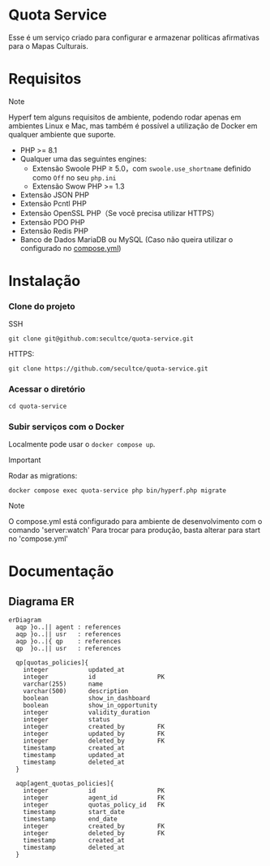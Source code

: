 # Quota Service
Esse é um serviço criado para configurar e armazenar políticas afirmativas para o Mapas Culturais.

# Requisitos

> [!NOTE]
> Hyperf tem alguns requisitos de ambiente, podendo rodar apenas em ambientes Linux e Mac, mas também é possível a utilização de Docker em qualquer ambiente que suporte.

- PHP >= 8.1
- Qualquer uma das seguintes engines:
  - Extensão Swoole PHP ≥ 5.0，com `swoole.use_shortname` definido como `Off` no seu `php.ini`
  - Extensão Swow PHP >= 1.3
- Extensão JSON PHP
- Extensão Pcntl PHP
- Extensão OpenSSL PHP（Se você precisa utilizar HTTPS）
- Extensão PDO PHP
- Extensão Redis PHP
- Banco de Dados MariaDB ou MySQL (Caso não queira utilizar o configurado no [compose.yml](./compose.yml))

# Instalação
### Clone do projeto
SSH
```shell
git clone git@github.com:secultce/quota-service.git
```
HTTPS:
```shell
git clone https://github.com/secultce/quota-service.git
```

### Acessar o diretório
```shell
cd quota-service
```

### Subir serviços com o Docker
Localmente pode usar o `docker compose up`.
> [!IMPORTANT]
Rodar as migrations:
```shell
docker compose exec quota-service php bin/hyperf.php migrate
```

> [!NOTE]
> O compose.yml está configurado para ambiente de desenvolvimento com o comando 'server:watch'
> Para trocar para produção, basta alterar para start no 'compose.yml'

# Documentação
## Diagrama ER

```mermaid
erDiagram
  aqp }o..|| agent : references
  aqp }o..|| usr   : references
  aqp }o..|{ qp    : references
  qp  }o..|| usr   : references

  qp[quotas_policies]{
    integer           updated_at
    integer           id                 PK
    varchar(255)      name
    varchar(500)      description
    boolean           show_in_dashboard
    boolean           show_in_opportunity
    integer           validity_duration
    integer           status
    integer           created_by         FK
    integer           updated_by         FK
    integer           deleted_by         FK
    timestamp         created_at
    timestamp         updated_at
    timestamp         deleted_at
  }

  aqp[agent_quotas_policies]{
    integer           id                 PK
    integer           agent_id           FK
    integer           quotas_policy_id   FK
    timestamp         start_date
    timestamp         end_date
    integer           created_by         FK
    integer           deleted_by         FK
    timestamp         created_at
    timestamp         deleted_at
  }
```
